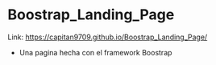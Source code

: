 # Boostrap_Landing_Page
Link: https://capitan9709.github.io/Boostrap_Landing_Page/

- Una pagina hecha con el framework Boostrap

